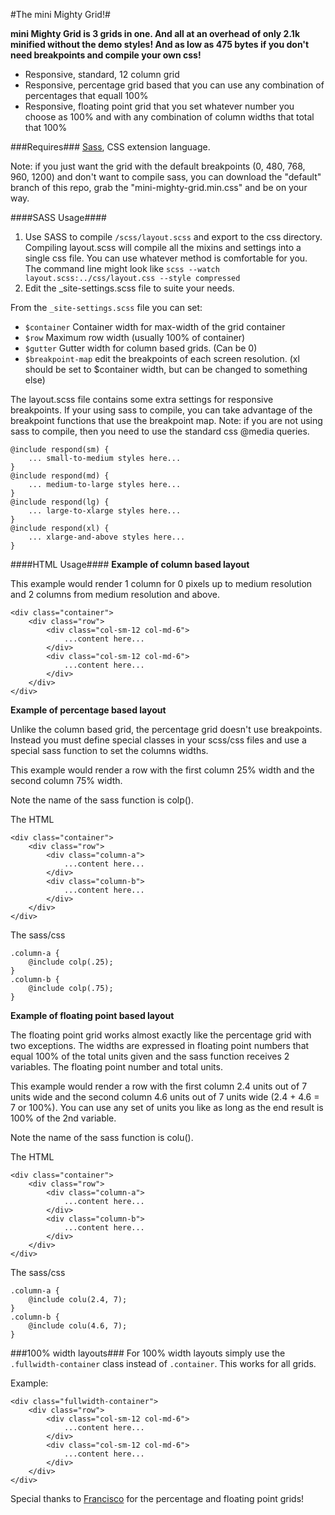 #The mini Mighty Grid!#

**mini Mighty Grid is 3 grids in one. And all at an overhead of only 2.1k minified without the demo styles! And as low as 475 bytes if you don't need breakpoints and compile your own css!**

- Responsive, standard, 12 column grid
- Responsive, percentage grid based that you can use any combination of percentages that equall 100%
- Responsive, floating point grid that you set whatever number you choose as 100% and with any combination of column widths that total that 100%

###Requires###
[Sass](http://sass-lang.com/), CSS extension language.

Note: if you just want the grid with the default breakpoints (0, 480, 768, 960, 1200) and don't want to compile sass, you can download the "default" branch of this repo, grab the "mini-mighty-grid.min.css" and be on your way.

####SASS Usage####
1. Use SASS to compile `/scss/layout.scss` and export to the css directory. Compiling layout.scss will compile all the mixins and settings into a single css file. You can use whatever method is comfortable for you. The command line might look like `scss --watch layout.scss:../css/layout.css --style compressed`
2. Edit the _site-settings.scss file to suite your needs.

From the `_site-settings.scss` file you can set:
- `$container` Container width for max-width of the grid container
- `$row` Maximum row width (usually 100% of container)
- `$gutter` Gutter width for column based grids. (Can be 0)
- `$breakpoint-map` edit the breakpoints of each screen resolution. (xl should be set to $container width, but can be changed to something else)

The layout.scss file contains some extra settings for responsive breakpoints. If your using sass to compile, you can take advantage of the breakpoint functions that use the breakpoint map. Note: if you are not using sass to compile, then you need to use the standard css @media queries.
```
@include respond(sm) {
    ... small-to-medium styles here...
}
@include respond(md) {
    ... medium-to-large styles here...
}
@include respond(lg) {
    ... large-to-xlarge styles here...
}
@include respond(xl) {
    ... xlarge-and-above styles here...
}
```

####HTML Usage####
**Example of column based layout**

This example would render 1 column for 0 pixels up to medium resolution and 2 columns from medium resolution and above.
```
<div class="container">
    <div class="row">
        <div class="col-sm-12 col-md-6">
            ...content here...
        </div>
        <div class="col-sm-12 col-md-6">
            ...content here...
        </div>
    </div>
</div>
```
**Example of percentage based layout**

Unlike the column based grid, the percentage grid doesn't use breakpoints. Instead you must define special classes in your scss/css files and use a special sass function to set the columns widths.

This example would render a row with the first column 25% width and the second column 75% width.

Note the name of the sass function is colp().

The HTML
```
<div class="container">
    <div class="row">
        <div class="column-a">
            ...content here...
        </div>
        <div class="column-b">
            ...content here...
        </div>
    </div>
</div>
```

The sass/css
```
.column-a {
    @include colp(.25);
}
.column-b {
    @include colp(.75);
}
```
**Example of floating point based layout**

The floating point grid works almost exactly like the percentage grid with two exceptions. The widths are expressed in floating point numbers that equal 100% of the total units given and the sass function receives 2 variables. The floating point number and total units.

This example would render a row with the first column 2.4 units out of 7 units wide and the second column 4.6 units out of 7 units wide (2.4 + 4.6 = 7 or 100%). You can use any set of units you like as long as the end result is 100% of the 2nd variable.

Note the name of the sass function is colu().

The HTML
```
<div class="container">
    <div class="row">
        <div class="column-a">
            ...content here...
        </div>
        <div class="column-b">
            ...content here...
        </div>
    </div>
</div>
```

The sass/css
```
.column-a {
    @include colu(2.4, 7);
}
.column-b {
    @include colu(4.6, 7);
}
```

###100% width layouts###
For 100% width layouts simply use the `.fullwidth-container` class instead of `.container`. This works for all grids.

Example:
```
<div class="fullwidth-container">
    <div class="row">
        <div class="col-sm-12 col-md-6">
            ...content here...
        </div>
        <div class="col-sm-12 col-md-6">
            ...content here...
        </div>
    </div>
</div>
```
Special thanks to [Francisco](https://github.com/dospuntocero) for the percentage and floating point grids!